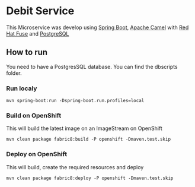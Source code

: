 # Debit Service

This Microservice was develop using [Spring Boot](https://spring.io/projects/spring-boot), [Apache Camel](https://camel.apache.org/) with [Red Hat Fuse](https://www.redhat.com/en/technologies/jboss-middleware/fuse) and [PostgreSQL](https://www.postgresql.org/)


## How to run

You need to have a PostgresSQL database. You can find the dbscripts folder.

### Run localy
```
mvn spring-boot:run -Dspring-boot.run.profiles=local
 ```

### Build on OpenShift

This will build the latest image on an ImageStream on OpenShift

```
mvn clean package fabric8:build -P openshift -Dmaven.test.skip
```

### Deploy on OpenShift

This will build, create the required resources and deploy 

```
mvn clean package fabric8:deploy -P openshift -Dmaven.test.skip
```

